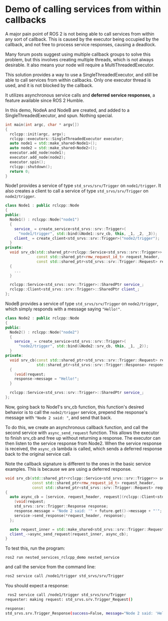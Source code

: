 # Demo of calling services from within callbacks

A major pain point of ROS 2 is not being able to call services from within any sort of callback.
This is caused by the executor being occupied by the callback, and not free to process service responses, causing a deadlock.

Many forum posts suggest using multiple callback groups to solve this problem, but this involves creating
multiple threads, which is not always desirable. It also means your node will require a MultiThreadedExecutor.

This solution provides a way to use a SingleThreadedExecutor, and still be able to call services from within callbacks. Only one executor thread is used, and it is not blocked by the callback.

It utilizes asynchronous service calls and **deferred service responses**, a feature available since ROS 2 Humble.

In this demo, NodeA and NodeB are created, and added to a SingleThreadedExecutor, and spun. Nothing special.

```cpp
int main(int argc, char * argv[])
{
  rclcpp::init(argc, argv);
  rclcpp::executors::SingleThreadedExecutor executor;
  auto node1 = std::make_shared<Node1>();
  auto node2 = std::make_shared<Node2>();
  executor.add_node(node1);
  executor.add_node(node2);
  executor.spin();
  rclcpp::shutdown();
  return 0;
}
```

Node1 provides a service of type `std_srvs/srv/Trigger` on `node1/trigger`.
It also creates a client to call a service of type `std_srvs/srv/Trigger` on `node2/trigger`.

```cpp
class Node1 : public rclcpp::Node
{
public:
  Node1() : rclcpp::Node("node1")
  {
    service_ = create_service<std_srvs::srv::Trigger>(
      "node1/trigger", std::bind(&Node1::srv_cb, this, _1, _2, _3));
    client_ = create_client<std_srvs::srv::Trigger>("node2/trigger");
  }
private:
  void srv_cb(std::shared_ptr<rclcpp::Service<std_srvs::srv::Trigger>> service,
              const std::shared_ptr<rmw_request_id_t> request_header,
              const std::shared_ptr<std_srvs::srv::Trigger::Request> request)
  {
    ...
  }

  rclcpp::Service<std_srvs::srv::Trigger>::SharedPtr service_;
  rclcpp::Client<std_srvs::srv::Trigger>::SharedPtr client_;
};
```

NodeB provides a service of type `std_srvs/srv/Trigger` on `node2/trigger`, which simply responds with a message saying ``"Hello!"``.

```cpp
class Node2 : public rclcpp::Node
{
public:
  Node2() : rclcpp::Node("node2")
  {
    service_ = create_service<std_srvs::srv::Trigger>(
      "node2/trigger", std::bind(&Node2::srv_cb, this, _1, _2));
  }
private:
  void srv_cb(const std::shared_ptr<std_srvs::srv::Trigger::Request> request,
              std::shared_ptr<std_srvs::srv::Trigger::Response> response)
  {
    (void)request;
    response->message = "Hello!";
  }

  rclcpp::Service<std_srvs::srv::Trigger>::SharedPtr service_;
};
```

Now, going back to Node1's srv_cb function, this function's desired behavior is to call the ``node2/trigger`` service, prepend the response's message with ``"Node 2 said: "``, and send that back.

To do this, we create an asynchronous callback function, and call the second service with ``async_send_request`` function. This allows the executor to finish srv_cb and free up without returning a response. The executor can then listen to the service response from Node2. When the service response is received, the ``async_cb`` lambda is called, which sends a deferred response back to the original service call.

Note the callback signature is different to the ones in the basic service examples. This is because we are using a deferred response.

```cpp
void srv_cb(std::shared_ptr<rclcpp::Service<std_srvs::srv::Trigger>> service,
            const std::shared_ptr<rmw_request_id_t> request_header,
            const std::shared_ptr<std_srvs::srv::Trigger::Request> request)
{
  auto async_cb = [service, request_header, request](rclcpp::Client<std_srvs::srv::Trigger>::SharedFuture future) {
    (void)request;
    std_srvs::srv::Trigger::Response response;
    response.message = "Node 2 said: '" + future.get()->message + "'";
    service->send_response(*request_header, response);
  };

  auto request_inner = std::make_shared<std_srvs::srv::Trigger::Request>();
  client_->async_send_request(request_inner, async_cb);
}
```

To test this, run the program:
```
ros2 run nested_services_rclcpp_demo nested_service
```

and call the service from the command line:

```bash
ros2 service call /node1/trigger std_srvs/srv/Trigger
```

You should expect a response:

```bash
 ros2 service call /node1/trigger std_srvs/srv/Trigger
requester: making request: std_srvs.srv.Trigger_Request()

response:
std_srvs.srv.Trigger_Response(success=False, message="Node 2 said: 'Hello!'")
```
